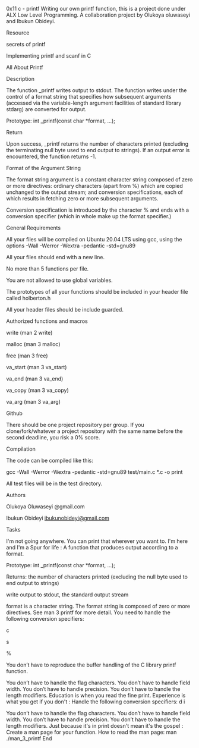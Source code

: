 0x11 c - printf
Writing our own printf function, this is a project done under ALX Low Level Programming. A collaboration project by Olukoya oluwaseyi and Ibukun Obideyi.

Resource

secrets of printf

Implementing printf and scanf in C

All About Printf

Description

The function _printf writes output to stdout. The function writes under the control of a format string that specifies how subsequent arguments (accessed via the variable-length argument facilities of standard library stdarg) are converted for output.

Prototype: int _printf(const char *format, ...);

Return

Upon success, _printf returns the number of characters printed (excluding the terminating null byte used to end output to strings). If an output error is encountered, the function returns -1.

Format of the Argument String

The format string argument is a constant character string composed of zero or more directives: ordinary characters (apart from %) which are copied unchanged to the output stream; and conversion specifications, each of which results in fetching zero or more subsequent arguments.

Conversion specification is introduced by the character % and ends with a conversion specifier (which in whole make up the format specifier.)

General Requirements

All your files will be compiled on Ubuntu 20.04 LTS using gcc, using the options -Wall -Werror -Wextra -pedantic -std=gnu89

All your files should end with a new line.

No more than 5 functions per file.

You are not allowed to use global variables.

The prototypes of all your functions should be included in your header file called holberton.h

All your header files should be include guarded.

Authorized functions and macros

write (man 2 write)

malloc (man 3 malloc)

free (man 3 free)

va_start (man 3 va_start)

va_end (man 3 va_end)

va_copy (man 3 va_copy)

va_arg (man 3 va_arg)

Github

There should be one project repository per group. If you clone/fork/whatever a project repository with the same name before the second deadline, you risk a 0% score.

Compilation

The code can be compiled like this:

gcc -Wall -Werror -Wextra -pedantic -std=gnu89 test/main.c *.c -o print

All test files will be in the test directory.

Authors

Olukoya Oluwaseyi @gmail.com

Ibukun Obideyi ibukunobideyi@gmail.com

Tasks

I'm not going anywhere. You can print that wherever you want to. I'm here and I'm a Spur for life : A function that produces output according to a format.

Prototype: int _printf(const char *format, ...);

Returns: the number of characters printed (excluding the null byte used to end output to strings)

write output to stdout, the standard output stream

format is a character string. The format string is composed of zero or more directives. See man 3 printf for more detail. You need to handle the following conversion specifiers:

c

s

%

You don’t have to reproduce the buffer handling of the C library printf function.

You don’t have to handle the flag characters.
You don’t have to handle field width.
You don’t have to handle precision.
You don’t have to handle the length modifiers.
Education is when you read the fine print. Experience is what you get if you don't : Handle the following conversion specifiers:
d
i

You don’t have to handle the flag characters.
You don’t have to handle field width.
You don’t have to handle precision.
You don’t have to handle the length modifiers.
Just because it's in print doesn't mean it's the gospel : Create a man page for your function.
How to read the man page: man ./man_3_printf
End
